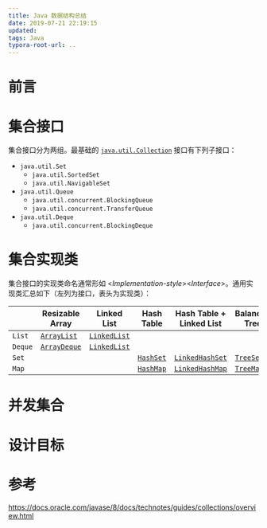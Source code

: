 ```yaml
---
title: Java 数据结构总结
date: 2019-07-21 22:19:15
updated:
tags: Java
typora-root-url: ..
---
```


# 前言

# 集合接口

集合接口分为两组。最基础的 [`java.util.Collection`](https://docs.oracle.com/javase/8/docs/api/java/util/Collection.html) 接口有下列子接口：

- `java.util.Set`
  - `java.util.SortedSet`
  - `java.util.NavigableSet`
- `java.util.Queue`
  - `java.util.concurrent.BlockingQueue`
  - `java.util.concurrent.TransferQueue`
- `java.util.Deque`
  - `java.util.concurrent.BlockingDeque`



# 集合实现类

集合接口的实现类命名通常形如 <*Implementation-style*><*Interface*>。通用实现类汇总如下（左列为接口，表头为实现类）：

|         | **Resizable Array**                                          | **Linked List**                                              | **Hash Table**                                               | **Hash Table + Linked List**                                 | **Balanced Tree**                                            |
| ------- | ------------------------------------------------------------ | ------------------------------------------------------------ | ------------------------------------------------------------ | ------------------------------------------------------------ | ------------------------------------------------------------ |
| `List`  | [`ArrayList`](https://docs.oracle.com/javase/8/docs/api/java/util/ArrayList.html) | [`LinkedList`](https://docs.oracle.com/javase/8/docs/api/java/util/LinkedList.html) |                                                              |                                                              |                                                              |
| `Deque` | [`ArrayDeque`](https://docs.oracle.com/javase/8/docs/api/java/util/ArrayDeque.html) | [`LinkedList`](https://docs.oracle.com/javase/8/docs/api/java/util/LinkedList.html) |                                                              |                                                              |                                                              |
| `Set`   |                                                              |                                                              | [`HashSet`](https://docs.oracle.com/javase/8/docs/api/java/util/HashSet.html) | [`LinkedHashSet`](https://docs.oracle.com/javase/8/docs/api/java/util/LinkedHashSet.html) | [`TreeSet`](https://docs.oracle.com/javase/8/docs/api/java/util/TreeSet.html) |
| `Map`   |                                                              |                                                              | [`HashMap`](https://docs.oracle.com/javase/8/docs/api/java/util/HashMap.html) | [`LinkedHashMap`](https://docs.oracle.com/javase/8/docs/api/java/util/LinkedHashMap.html) | [`TreeMap`](https://docs.oracle.com/javase/8/docs/api/java/util/TreeMap.html) |

# 并发集合

# 设计目标

# 参考

https://docs.oracle.com/javase/8/docs/technotes/guides/collections/overview.html